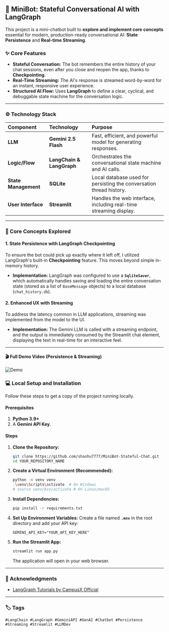 ## 🤖 MiniBot: Stateful Conversational AI with LangGraph

This project is a mini-chatbot built to **explore and implement core concepts** essential for modern, production-ready conversational AI: **State Persistence** and **Real-time Streaming**.

### ✨ Core Features

* **Stateful Conversation:** The bot remembers the entire history of your chat sessions, even after you close and reopen the app, thanks to **Checkpointing**.
* **Real-Time Streaming:** The AI's response is streamed word-by-word for an instant, responsive user experience.
* **Structured AI Flow:** Uses **LangGraph** to define a clear, cyclical, and debuggable state machine for the conversation logic.

***

### ⚙️ Technology Stack

| Component | Technology | Purpose |
| :--- | :--- | :--- |
| **LLM** | **Gemini 2.5 Flash** | Fast, efficient, and powerful model for generating responses. |
| **Logic/Flow** | **LangChain & LangGraph** | Orchestrates the conversational state machine and AI calls. |
| **State Management** | **SQLite** | Local database used for persisting the conversation thread history. |
| **User Interface** | **Streamlit** | Handles the web interface, including real-time streaming display. |

***

### 🧠 Core Concepts Explored

#### 1. State Persistence with LangGraph Checkpointing
To ensure the bot could pick up exactly where it left off, I utilized LangGraph's built-in **Checkpointing** feature. This moves beyond simple in-memory history.

* **Implementation:** LangGraph was configured to use a **`SqliteSaver`**, which automatically handles saving and loading the entire conversation state (stored as a list of `BaseMessage` objects) to a local database (`chat_history.db`).

#### 2. Enhanced UX with Streaming
To address the latency common in LLM applications, streaming was implemented from the model to the UI.

* **Implementation:** The Gemini LLM is called with a streaming endpoint, and the output is immediately consumed by the Streamlit chat element, displaying the text in real-time for an interactive feel.

***
#### 🎬 Full Demo Video (Persistence & Streaming)

![Demo](mini_bot.gif)

### 💻 Local Setup and Installation

Follow these steps to get a copy of the project running locally.

#### Prerequisites

1.  **Python 3.9+**
2.  A **Gemini API Key**.

#### Steps

1.  **Clone the Repository:**
    ```bash
    git clone https://github.com/shashu7777/MiniBot-Stateful-Chat.git
    cd YOUR_REPOSITORY_NAME
    ```

2.  **Create a Virtual Environment (Recommended):**
    ```bash
    python -m venv venv
    .\venv\Scripts\activate  # On Windows
    # source venv/bin/activate # On Linux/macOS
    ```

3.  **Install Dependencies:**
    ```bash
    pip install -r requirements.txt
    ```

4.  **Set Up Environment Variables:**
    Create a file named **`.env`** in the root directory and add your API key:
    ```
    GEMINI_API_KEY="YOUR_API_KEY_HERE"
    ```

5.  **Run the Streamlit App:**
    ```bash
    streamlit run app.py
    ```
    The application will open in your web browser.

***

### 🤝 Acknowledgments

* [LangGraph Tutorials by CampusX Official](https://github.com/campusx-official/langgraph-tutorials)

***

### 🏷️ Tags

`#LangChain #LangGraph #GeminiAPI #GenAI #Chatbot #Persistence #Streaming #Streamlit #LLMDev`
